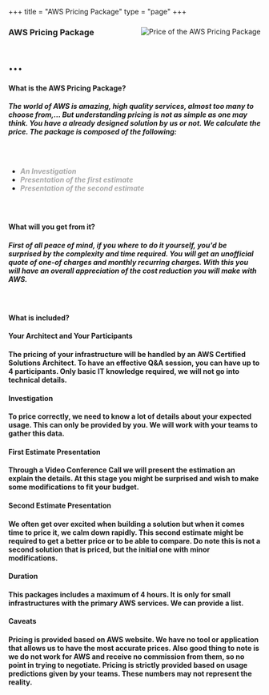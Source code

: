 +++
title = "AWS Pricing Package"
type = "page"
+++

<a class="anchor" id="top" name="awspricing"></a>

<div class="row">

<div class="whole-table">

<div><img class="packimg02" style="float: right" src="/img/packs/price-pricing.png" alt="Price of the AWS Pricing Package"></div>

<h3>AWS Pricing Package</h3>

<h1 class="h1-01">...</h1>

<h4 class="font04">
What is the AWS Pricing Package?
</h4>

<h5 class="font03">
The world of AWS is amazing, high quality services, almost too many to choose from,...  But understanding pricing is not as simple as one may think.  You have a already designed solution by us or not.  We calculate the price.  The package is composed of the following:

<br /><br />

<ul class="ul-01">
    <li><span style="color:#a8a8a8">An Investigation</li>
    <li><span style="color:#a8a8a8">Presentation of the first estimate</li>
    <li><span style="color:#a8a8a8">Presentation of the second estimate</li>
</ul>

</h5>

<div class="br-01">
<br />
</div>


<h4 class="font04">
What will you get from it?
</h4>

<h5 class="font03">
First of all peace of mind, if you where to do it yourself, you'd be surprised by the complexity and time required.  You will get an unofficial quote of one-of charges and monthly recurring charges.  With this you will have an overall appreciation of the cost reduction you will make with AWS.
</h5>

<div class="br-01">
<br />
</div>

<h4 class="font04">
What is included?
</h4>

<div class="row">

<div class="col-md-4">
<h4 class="font05">Your Architect and Your Participants</h4>
<h4 class="font03">
The pricing of your infrastructure will be handled by an AWS Certified Solutions Architect. To have an effective Q&A session, you can have up to 4 participants. Only basic IT knowledge required, we will not go into technical details.
</h4>
</div>

  <div class="col-md-4">
<h4 class="font05">Investigation</h4>
<h4 class="font03">To price correctly, we need to know a lot of details about your expected usage.  This can only be provided by you.  We will work with your teams to gather this data.</h4>
</div>

<div class="col-md-4">
<h4 class="font05">First Estimate Presentation</h4>
<h4 class="font03">Through a Video Conference Call we will present the estimation an explain the details.  At this stage you might be surprised and wish to make some modifications to fit your budget.</h4>
</div>
</div>

<div class="row">
  <div class="col-md-4">
<h4 class="font05">Second Estimate Presentation</h4>
<h4 class="font03">We often get over excited when building a solution but when it comes time to price it, we calm down rapidly.  This second estimate might be required to get a better price or to be able to compare.  Do note this is not a second solution that is priced, but the initial one with minor modifications.</h4>
</div>

  <div class="col-md-4">
<h4 class="font05">Duration</h4>
<h4 class="font03">This packages includes a maximum of 4 hours.  It is only for small infrastructures with the primary AWS services.  We can provide a list.</h4>
</div>
  <div class="col-md-4">
<h4 class="font05">Caveats</h4>
<h4 class="font03">Pricing is provided based on AWS website.  We have no tool or application that allows us to have the most accurate prices.  Also good thing to note is we do not work for AWS and receive no commission from them, so no point in trying to negotiate.  Pricing is strictly provided based on usage predictions given by your teams.  These numbers may not represent the reality.</h4>
</div>
</div>
</div>
</div>


<br /><br />



